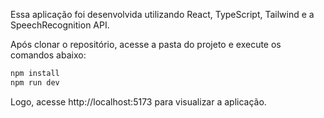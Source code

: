 
Essa aplicação foi desenvolvida utilizando React, TypeScript, Tailwind e a SpeechRecognition API.

Após clonar o repositório, acesse a pasta do projeto e execute os comandos abaixo:

```sh
npm install
npm run dev
```

Logo, acesse http://localhost:5173 para visualizar a aplicação.
